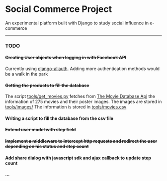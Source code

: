 # Social Commerce Project
An experimental platform built with Django to study social influence in e-commerce
* * *
### TODO
#### ~~Creating User objects when logging in with Facebook API~~
Currently using [django-allauth](https://github.com/pennersr/django-allauth).
Adding more authentication methods would be a walk in the park
#### ~~Getting the products to fill the database~~
The script [tools/get_movies.py](https://github.com/felix-d/social-commerce-project/blob/master/tools/get_movies.py) fetches from [The Movie Database Api](https://www.themoviedb.org/documentation/api) the information of 275 movies and their poster images.
The images are stored in [tools/images/](https://github.com/felix-d/social-commerce-project/tree/master/tools/images)
The information is stored in [tools/movies.csv](https://github.com/felix-d/social-commerce-project/blob/master/tools/movies.csv#L9) 
#### Writing a script to fill the database from the csv file
#### ~~Extend user model with step field~~
#### ~~Implement a middleware to intercept http requests and redirect the user depending on his status and step count~~
#### Add share dialog with javascript sdk and ajax callback to update step count
#### ...
